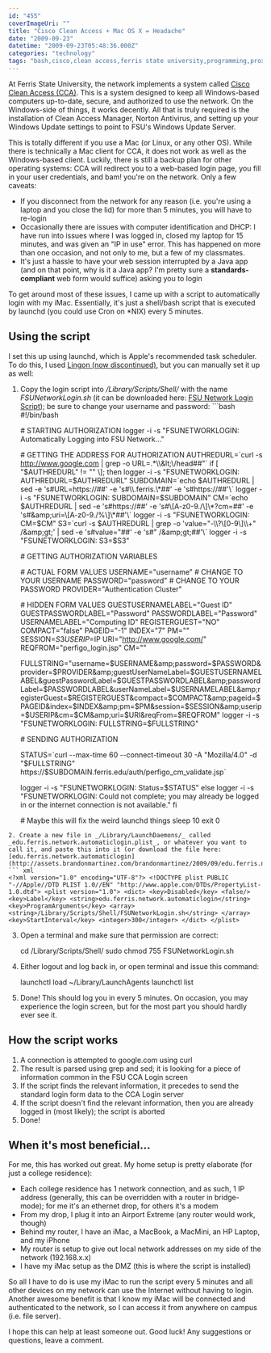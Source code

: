 ```yaml
---
id: "455"
coverImageUri: ""
title: "Cisco Clean Access + Mac OS X = Headache"
date: "2009-09-23"
datetime: "2009-09-23T05:48:36.000Z"
categories: "technology"
tags: "bash,cisco,clean access,ferris state university,programming,proxy"
---
```


At Ferris State University, the network implements a system called [Cisco Clean Access (CCA)](http://en.wikipedia.org/wiki/Cisco_NAC_Appliance). This is a system designed to keep all Windows-based computers up-to-date, secure, and authorized to use the network. On the Windows-side of things, it works decently. All that is truly required is the installation of Clean Access Manager, Norton Antivirus, and setting up your Windows Update settings to point to FSU's Windows Update Server.

This is totally different if you use a Mac (or Linux, or any other OS). While there is technically a Mac client for CCA, it does not work as well as the Windows-based client. Luckily, there is still a backup plan for other operating systems: CCA will redirect you to a web-based login page, you fill in your user credentials, and bam! you're on the network. Only a few caveats:

- If you disconnect from the network for any reason (i.e. you're using a laptop and you close the lid) for more than 5 minutes, you will have to re-login
- Occasionally there are issues with computer identification and DHCP: I have run into issues where I was logged in, closed my laptop for 15 minutes, and was given an "IP in use" error. This has happened on more than one occasion, and not only to me, but a few of my classmates.
- It's just a hassle to have your web session interrupted by a Java app (and on that point, why is it a Java app? I'm pretty sure a **standards-compliant** web form would suffice) asking you to login

To get around most of these issues, I came up with a script to automatically login with my iMac. Essentially, it's just a shell/bash script that is executed by launchd (you could use Cron on \*NIX) every 5 minutes.

## Using the script

I set this up using launchd, which is Apple's recommended task scheduler. To do this, I used [Lingon (now discontinued)](http://sourceforge.net/projects/lingon/), but you can manually set it up as well:

1. Copy the login script into _/Library/Scripts/Shell/_ with the name _FSUNetworkLogin.sh_ (it can be downloaded here: [FSU Network Login Script](http://assets.brandonmartinez.com/brandonmartinez/2009/09/FSUNetworkLogin.sh)); be sure to change your username and password: ```bash
#!/bin/bash
    
    \# STARTING AUTHORIZATION logger -i -s "FSUNETWORKLOGIN: Automatically Logging into FSU Network…"
    
    \# GETTING THE ADDRESS FOR AUTHORIZATION AUTHREDURL=\`curl -s http://www.google.com | grep -o URL=.\*\\\\&amp;lt;\\/head##"\` if \[ "$AUTHREDURL" != "" \]; then logger -i -s "FSUNETWORKLOGIN: AUTHREDURL=$AUTHREDURL" SUBDOMAIN=\`echo $AUTHREDURL | sed -e 's#URL=https://##' -e 's#\\.ferris.\*##' -e 's#https://##'\` logger -i -s "FSUNETWORKLOGIN: SUBDOMAIN=$SUBDOMAIN" CM=\`echo $AUTHREDURL | sed -e 's#https://##' -e 's#\[A-z0-9./\]\*?cm=##' -e 's#&amp;uri=\[A-z0-9./%\]\*##'\` logger -i -s "FSUNETWORKLOGIN: CM=$CM" S3=\`curl -s $AUTHREDURL | grep -o 'value="-\\?\[0-9\]\\+" /&amp;gt;' | sed -e 's#value="##' -e 's#" /&amp;gt;##'\` logger -i -s "FSUNETWORKLOGIN: S3=$S3"
    
    \# GETTING AUTHORIZATION VARIABLES
    
    \# ACTUAL FORM VALUES USERNAME="username" # CHANGE TO YOUR USERNAME PASSWORD="password" # CHANGE TO YOUR PASSWORD PROVIDER="Authentication Cluster"
    
    \# HIDDEN FORM VALUES GUESTUSERNAMELABEL="Guest ID" GUESTPASSWORDLABEL="Password" PASSWORDLABEL="Password" USERNAMELABEL="Computing ID" REGISTERGUEST="NO" COMPACT="false" PAGEID="-1" INDEX="7" PM="" SESSION=$S3 USERIP=$IP URI="http://www.google.com/" REQFROM="perfigo\_login.jsp" CM=""
    
    FULLSTRING="username=$USERNAME&amp;password=$PASSWORD&amp;provider=$PROVIDER&amp;guestUserNameLabel=$GUESTUSERNAMELABEL&amp;guestPasswordLabel=$GUESTPASSWORDLABEL&amp;passwordLabel=$PASSWORDLABEL&amp;userNameLabel=$USERNAMELABEL&amp;registerGuest=$REGISTERGUEST&amp;compact=$COMPACT&amp;pageid=$PAGEID&amp;index=$INDEX&amp;pm=$PM&amp;session=$SESSION&amp;userip=$USERIP&amp;cm=$CM&amp;uri=$URI&amp;reqFrom=$REQFROM" logger -i -s "FSUNETWORKLOGIN: FULLSTRING=$FULLSTRING"
    
    \# SENDING AUTHORIZATION
    
    STATUS=\`curl --max-time 60 --connect-timeout 30 -A "Mozilla/4.0" -d "$FULLSTRING" https://$SUBDOMAIN.ferris.edu/auth/perfigo\_cm\_validate.jsp\`
    
    logger -i -s "FSUNETWORKLOGIN: Status=$STATUS" else logger -i -s "FSUNETWORKLOGIN: Could not complete; you may already be logged in or the internet connection is not available." fi
    
    \# Maybe this will fix the weird launchd things sleep 10 exit 0
```
2. Create a new file in _/Library/LaunchDaemons/_ called _edu.ferris.network.automaticlogin.plist_, or whatever you want to call it, and paste this into it (or download the file here: [edu.ferris.network.automaticlogin](http://assets.brandonmartinez.com/brandonmartinez/2009/09/edu.ferris.network.automaticlogin.plist)): ``` xml
<?xml version="1.0" encoding="UTF-8"?> <!DOCTYPE plist PUBLIC "-//Apple//DTD PLIST 1.0//EN" "http://www.apple.com/DTDs/PropertyList-1.0.dtd"> <plist version="1.0"> <dict> <key>Disabled</key> <false/> <key>Label</key> <string>edu.ferris.network.automaticlogin</string> <key>ProgramArguments</key> <array> <string>/Library/Scripts/Shell/FSUNetworkLogin.sh</string> </array> <key>StartInterval</key> <integer>300</integer> </dict> </plist>
```
3. Open a terminal and make sure that permission are correct:
    
    cd /Library/Scripts/Shell/
    sudo chmod 755 FSUNetworkLogin.sh
    
4. Either logout and log back in, or open terminal and issue this command:
    
    launchctl load ~/Library/LaunchAgents
    launchctl list
    
5. Done! This should log you in every 5 minutes. On occasion, you may experience the login screen, but for the most part you should hardly ever see it.

## How the script works

1. A connection is attempted to google.com using curl
2. The result is parsed using grep and sed; it is looking for a piece of information common in the FSU CCA Login screen
3. If the script finds the relevant information, it precedes to send the standard login form data to the CCA Login server
4. If the script doesn't find the relevant information, then you are already logged in (most likely); the script is aborted
5. Done!

## When it's most beneficial…

For me, this has worked out great. My home setup is pretty elaborate (for just a college residence):

- Each college residence has 1 network connection, and as such, 1 IP address (generally, this can be overridden with a router in bridge-mode); for me it's an ethernet drop, for others it's a modem
- From my drop, I plug it into an Airport Extreme (any router would work, though)
- Behind my router, I have an iMac, a MacBook, a MacMini, an HP Laptop, and my iPhone
- My router is setup to give out local network addresses on my side of the network (192.168.x.x)
- I have my iMac setup as the DMZ (this is where the script is installed)

So all I have to do is use my iMac to run the script every 5 minutes and all other devices on my network can use the Internet without having to login. Another awesome benefit is that I know my iMac will be connected and authenticated to the network, so I can access it from anywhere on campus (i.e. file server).

I hope this can help at least someone out. Good luck! Any suggestions or questions, leave a comment.
